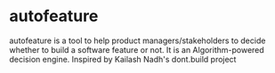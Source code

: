 # autofeature
autofeature is a tool to help product managers/stakeholders to decide whether to build a software feature or not. It is an Algorithm-powered decision engine. Inspired by Kailash Nadh's dont.build project
